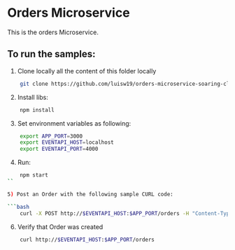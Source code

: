 # Orders Microservice
This is the orders Microservice.

## To run the samples:

1) Clone locally all the content of this folder locally

```bash
	git clone https://github.com/luisw19/orders-microservice-soaring-clouds-sequel.git
```

2) Install libs:

```bash
	npm install
```

3) Set environment variables as following:

```bash
	export APP_PORT=3000
	export EVENTAPI_HOST=localhost
	export EVENTAPI_PORT=4000
```
4) Run:

```bash
	npm start
``

5) Post an Order with the following sample CURL code:

```bash
	curl -X POST http://$EVENTAPI_HOST:$APP_PORT/orders -H "Content-Type: application/json" -d '{"currency":"GBP","customer":{"customer_id":"5aa851035511ef001a35430c"}}'
```

6) Verify that Order was created

```bash
	curl http://$EVENTAPI_HOST:$APP_PORT/orders
```
